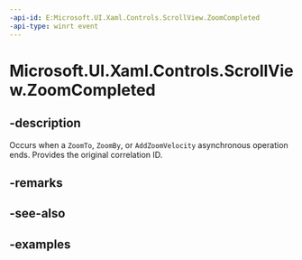 ```yaml
---
-api-id: E:Microsoft.UI.Xaml.Controls.ScrollView.ZoomCompleted
-api-type: winrt event
---
```


# Microsoft.UI.Xaml.Controls.ScrollView.ZoomCompleted

<!--
public event Windows.Foundation.TypedEventHandler<Microsoft.UI.Xaml.Controls.ScrollView,Microsoft.UI.Xaml.Controls.ScrollingZoomCompletedEventArgs> ZoomCompleted;
-->

## -description

Occurs when a `ZoomTo`, `ZoomBy`, or `AddZoomVelocity` asynchronous operation ends. Provides the original correlation ID.

## -remarks

## -see-also

## -examples
